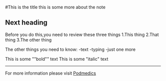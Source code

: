 #This is the title
this is some more about the note
## Next heading
Before you do this,you need to review these three things
1.This thing
2.That thing
3.The other thing

The other things you need to know:
-text
-typing
-just one more

This is some ""bold"" text
This is some "italic" text
**********************************
For more information please visit [Podmedics](https://www.sina.com.cn "new web site")